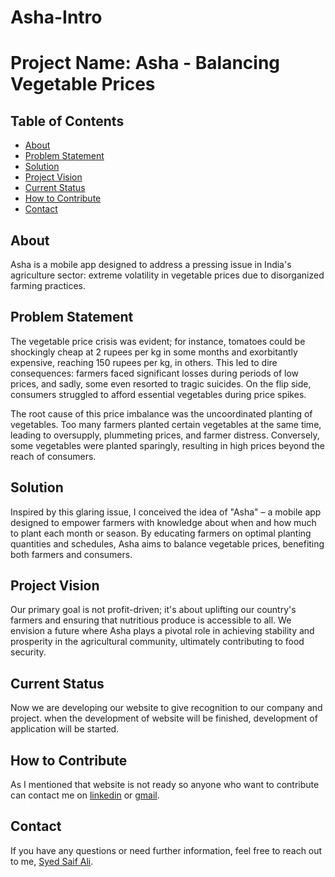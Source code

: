 # Asha-Intro
# Project Name: Asha - Balancing Vegetable Prices

## Table of Contents
- [About](#about)
- [Problem Statement](#problem-statement)
- [Solution](#solution)
- [Project Vision](#project-vision)
- [Current Status](#current-status)
- [How to Contribute](#how-to-contribute)
- [Contact](#contact)

## About

Asha is a mobile app designed to address a pressing issue in India's agriculture sector: extreme volatility in vegetable prices due to disorganized farming practices.

## Problem Statement

The vegetable price crisis was evident; for instance, tomatoes could be shockingly cheap at 2 rupees per kg in some months and exorbitantly expensive, reaching 150 rupees per kg, in others. This led to dire consequences: farmers faced significant losses during periods of low prices, and sadly, some even resorted to tragic suicides. On the flip side, consumers struggled to afford essential vegetables during price spikes.

The root cause of this price imbalance was the uncoordinated planting of vegetables. Too many farmers planted certain vegetables at the same time, leading to oversupply, plummeting prices, and farmer distress. Conversely, some vegetables were planted sparingly, resulting in high prices beyond the reach of consumers.

## Solution

Inspired by this glaring issue, I conceived the idea of "Asha" – a mobile app designed to empower farmers with knowledge about when and how much to plant each month or season. By educating farmers on optimal planting quantities and schedules, Asha aims to balance vegetable prices, benefiting both farmers and consumers.

## Project Vision

Our primary goal is not profit-driven; it's about uplifting our country's farmers and ensuring that nutritious produce is accessible to all. We envision a future where Asha plays a pivotal role in achieving stability and prosperity in the agricultural community, ultimately contributing to food security.

## Current Status
Now we are developing our website to give recognition to our company and project. when the development of website will be finished, development of application will be started.



## How to Contribute

As I mentioned that website is not ready so anyone who want to contribute can contact me on [linkedin](https://www.linkedin.com/in/--saif/) or [gmail](mailto:syedsaifali214@gmail.com).


## Contact

If you have any questions or need further information, feel free to reach out to me, [Syed Saif Ali](mailto:syedsaifali214@email.com).
